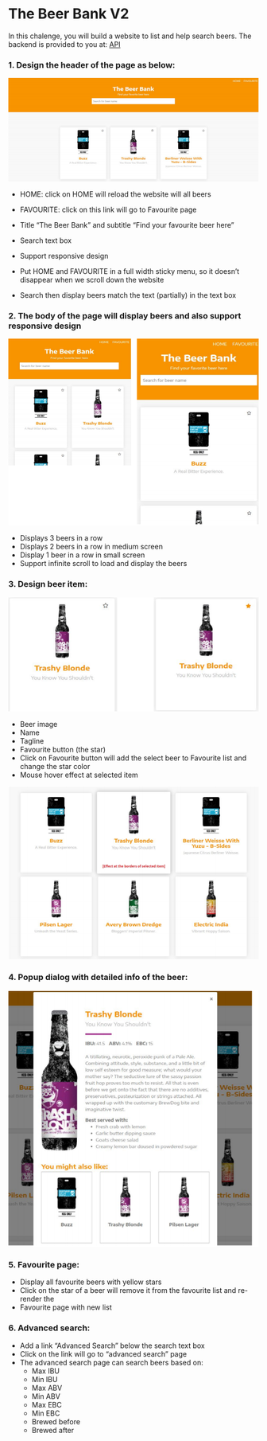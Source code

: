 <!-- Headings -->
# The Beer Bank V2

In this chalenge, you will build a website to list and help search beers. The backend is provided to you at: [API](https://punkapi.com/documentation/v2)

### **1. Design the header of the page as below:**

![HomePage](https://github.com/ruandias/beerbank/blob/master/readmeImages/image1.png?raw=true)

* HOME: click on HOME will reload the website will all beers

* FAVOURITE: click on this link will go to Favourite page

* Title “The Beer Bank” and subtitle “Find your favourite beer here”

* Search text box

* Support responsive design

* Put HOME and FAVOURITE in a full width sticky menu, so it doesn’t disappear
when we scroll down the website

* Search then display beers match the text (partially) in the text box

### **2. The body of the page will display beers and also support responsive design**

![responsive](https://github.com/ruandias/beerbank/blob/master/readmeImages/image2.png?raw=true)

* Displays 3 beers in a row
* Displays 2 beers in a row in medium screen
* Display 1 beer in a row in small screen
* Support infinite scroll to load and display the beers

### **3. Design beer item:**

![beer](https://github.com/ruandias/beerbank/blob/master/readmeImages/image3.png?raw=true)

* Beer image
* Name
* Tagline
* Favourite button (the star)
* Click on Favourite button will add the select beer to Favourite list and change the star color
* Mouse hover effect at selected item

![beers](https://github.com/ruandias/beerbank/blob/master/readmeImages/image4.png?raw=true)

### **4. Popup dialog with detailed info of the beer:**

![favorite](https://github.com/ruandias/beerbank/blob/master/readmeImages/image5.png?raw=true)


### **5. Favourite page:**

* Display all favourite beers with yellow stars
* Click on the star of a beer will remove it from the favourite list and re-render the
* Favourite page with new list

### **6. Advanced search:**

* Add a link “Advanced Search” below the search text box
* Click on the link will go to “advanced search” page
* The advanced search page can search beers based on:
  * Max IBU
  * Min IBU
  * Max ABV
  * Min ABV
  * Max EBC
  * Min EBC
  * Brewed before
  * Brewed after